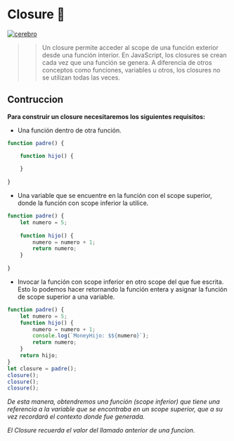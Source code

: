 # Closure 🐘



[![cerebro](https://media.istockphoto.com/id/1312349282/es/foto/aprendizaje-autom%C3%A1tico-inteligencia-artificial-y-concepto-de-aprendizaje-profundo.jpg?b=1&s=612x612&w=0&k=20&c=54L7_12ZZsDmLs08pXxLzt5SrobMI-FRCW0pNtD-S3k= "cerebro")](https://www.istockphoto.com/photo/machine-learning-artificial-intelligence-and-deep-learning-concept-gm1312349282-401188461?utm_campaign=srp_photos_limitedresults&utm_content=https%3A%2F%2Fwww.pexels.com%2Fbuscar%2Fneurons%2F&utm_medium=affiliate&utm_source=pexels&utm_term=neurons "cerebro")

> > Un closure permite acceder al scope de una función exterior desde una función interior. En JavaScript, los closures se crean cada vez que una función se genera. A diferencia de otros conceptos como funciones, variables u otros, los closures no se utilizan todas las veces.

## Contruccion
**Para construir un closure necesitaremos los siguientes requisitos:**
- Una función dentro de otra función.

```javascript
function padre() {

    function hijo() {
    
    }
    
}
```

- Una variable que se encuentre en la función con el scope superior, donde la función con scope inferior la utilice.

```javascript
function padre() {
    let numero = 5;
	
    function hijo() {
        numero = numero + 1;
        return numero;
    }
	
}
```
- Invocar la función con scope inferior en otro scope del que fue escrita. Esto lo podemos hacer retornando la función entera y asignar la función de scope superior a una variable.

```javascript
function padre() {
    let numero = 5;
    function hijo() {
        numero = numero + 1;
        console.log(`MoneyHijo: $${numero}`);
        return numero;
    }
    return hijo;
}
let closure = padre();
closure();
closure();
closure();
```

*De esta manera, obtendremos una función (scope inferior) que tiene una referencia a la variable que se encontraba en un scope superior, que a su vez recordará el contexto donde fue generada.*

*El Closure recuerda el valor del llamado anterior de una funcion.*

